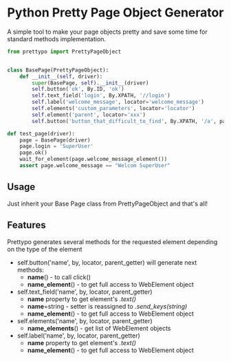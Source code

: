 # Python Pretty Page Object Generator
A simple tool to make your page objects pretty and save some time for standard methods implementation.
```python
from prettypo import PrettyPageObject


class BasePage(PrettyPageObject):
    def __init__(self, driver):
        super(BasePage, self).__init__(driver)
        self.button('ok', By.ID, 'ok')
        self.text_field('login', By.XPATH, '//login')
        self.label('welcome_message', locator='welcome_message')
        self.elements('custom_parameters', locator='locator')
        self.element('parent', locator='xxx')
        self.button('button_that_difficult_to_find', By.XPATH, '/a', parent_getter=self.parent_element)

def test_page(driver):
    page = BasePage(driver)
    page.login = 'SuperUser'
    page.ok()
    wait_for_element(page.welcome_message_element())
    assert page.welcome_message == "Welcom SuperUser"
```


## Usage
Just inherit your Base Page class from PrettyPageObject and that's all!

## Features
Prettypo generates several methods for the requested element depending on the type of the element

* self.button('name', by, locator, parent_getter) will generate next methods:
  * **name**() - to call click()
  * **name_element**() - to get full access to WebElement object
* self.text_field('name', by, locator, parent_getter)
  * **name** property to get element's _.text()_
  * **name**=string - setter is reassigned to _.send_keys(string)_
  * **name_element**() - to get full access to WebElement object
* self.elements('name', by, locator, parent_getter)
  * **name_elements**() - get list of WebElement objects
* self.label('name', by, locator, parent_getter)
  * **name** property to get element's _.text()_
  * **name_element**() - to get full access to WebElement object

